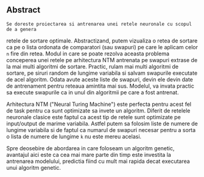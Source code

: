 Abstract
--------

    Se doreste proiectarea si antrenarea unei retele neuronale cu scopul de a genera 
retele de sortare optimale. Abstractizand, putem vizualiza o retea de sortare ca pe
o lista ordonata de comparatori (sau swapuri) pe care le aplicam celor `n` fire 
din retea. Modul in care se poate rezolva aceasta problema conceperea unei retele
pe arhitectura NTM antrenata pe swapuri extrase de la mai multi algoritmi de sortare.
Practic, rulam mai multi algoritmi de sortare, pe siruri random de lungime variabila
si salvam swapurile executate de acel algoritm. Odata avute aceste liste de swapuri,
devin ele devin date de antrenament pentru reteaua amintita mai sus. Modelul, va
invata practic sa execute swapurile ca in unul din algoritmii pe care a fost antrenat.

Arhitectura NTM ("Neural Turing Machine") este perfecta pentru acest fel de task pentru
ca sunt optimizate sa invete un algoritm. Diferit de retelele neuronale clasice este faptul
ca acest tip de retele sunt optimizate pe input/output de marime variabila. Astfel putem sa
folosim liste de numere de lungime variabila si de faptul ca numarul de swapuri necesar pentru
a sorta o lista de numere de lungime `k` nu este mereu acelasi.

Spre deosebire de abordarea in care foloseam un algoritm genetic, avantajul aici este ca cea mai
mare parte din timp este investita la antrenarea modelului, predictia fiind cu mult mai rapida
decat executarea unui algoritm genetic.
